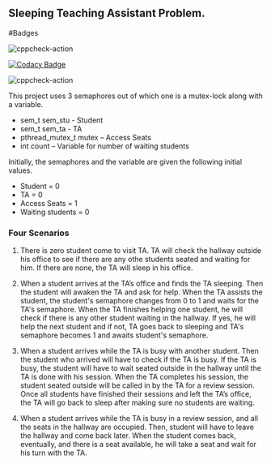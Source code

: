 ## Sleeping Teaching Assistant Problem.

#Badges

![cppcheck-action](https://github.com/99002572/linux-OS/workflows/cppcheck-action/badge.svg?branch=master)

[![Codacy Badge](https://app.codacy.com/project/badge/Grade/649949a64bb24a3ca02ed3d91a17e95f)](https://www.codacy.com/manual/99002572/linux-OS/dashboard?utm_source=github.com&amp;utm_medium=referral&amp;utm_content=99002572/linux-OS&amp;utm_campaign=Badge_Grade)

![cppcheck-action](https://github.com/99002572/linux-OS/workflows/cppcheck-action/badge.svg?branch=master)

This project uses 3 semaphores out of which one is a mutex-lock along with a variable.
- sem_t sem_stu - Student
- sem_t sem_ta - TA
- pthread_mutex_t mutex – Access Seats
- int count – Variable for number of waiting students

Initially, the semaphores and the variable are given the following initial values.
- Student = 0
- TA = 0
- Access Seats = 1
- Waiting students = 0

### Four Scenarios

1. There is zero student come to visit TA. TA will check the hallway outside his office to see if there are any othe students seated and waiting for him. If there are none, the TA will sleep in his office.

2. When a student arrives at the TA’s office and finds the TA sleeping. Then the student will awaken the TA and ask for help. When the TA assists the student, the student's semaphore changes from 0 to 1 and waits for the TA's semaphore. When the TA finishes helping one student, he will check if there is any other student waiting in the hallway. If yes, he will help the next student and if not, TA goes back to sleeping and TA's semaphore becomes 1 and awaits student's semaphore.

3. When a student arrives while the TA is busy with another student. Then the student who arrived will have to check if the TA is busy. If the TA is busy, the student will have to wait seated outside in the hallway until the TA is done with his session. When the TA completes his session, the student seated outside will be called in by the TA for a review session. Once all students have finished their sessions and left the TA’s office, the TA will go back to sleep after making sure no students are waiting.

4. When a student arrives while the TA is busy in a review session, and all the seats in the hallway are occupied. Then, student will have to leave the hallway and come back later. When the student comes back, eventually, and there is a seat available, he will take a seat and wait for his turn with the TA.





